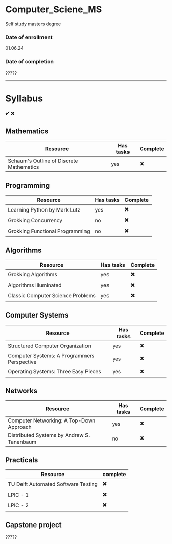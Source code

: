 # Computer_Sciene_MS
Self study masters degree

### Date of enrollment 
01.06.24

### Date of completion
?????
___

# Syllabus 
✔️
✖️

## Mathematics 

| Resource | Has tasks | Complete |
| --- | --- | --- |
| Schaum's Outline of Discrete Mathematics | yes | ✖️ |

## Programming

| Resource | Has tasks | Complete |
| --- | --- | --- |
| Learning Python by Mark Lutz | yes | ✖️ |
| Grokking Concurrency | no | ✖️ |
| Grokking Functional Programming | no | ✖️ |


## Algorithms 

| Resource | Has tasks | Complete |
| --- | --- | --- |
| Grokking Algorithms | yes | ✖️ |
| Algorithms Illuminated | yes | ✖️ |
| Classic Computer Science Problems | yes | ✖️ |


## Computer Systems 

| Resource | Has tasks | Complete |
| --- | --- | --- |
| Structured Computer Organization| yes | ✖️ |
| Computer Systems: A Programmers Perspective | yes | ✖️ |
| Operating Systems: Three Easy Pieces | yes | ✖️ |


## Networks 

| Resource | Has tasks | Complete |
| --- | --- | --- |
| Computer Networking: A Top-Down Approach | yes | ✖️ |
|  Distributed Systems by Andrew S. Tanenbaum | no | ✖️ |

## Practicals 


| Resource | complete |
| --- | --- |
| TU Delft Automated Software Testing | ✖️ |
| LPIC - 1 | ✖️ |
| LPIC - 2 | ✖️ |

## Capstone project
?????



